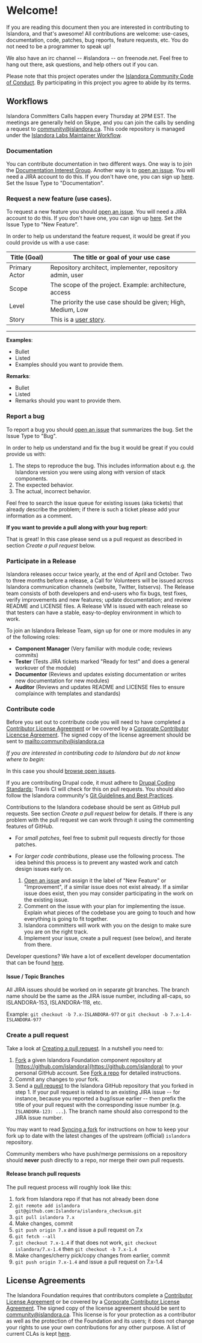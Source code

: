 # Welcome!

If you are reading this document then you are interested in contributing to Islandora, and that's awesome! All contributions are welcome: use-cases, documentation, code, patches, bug reports, feature requests, etc. You do not need to be a programmer to speak up!

We also have an irc channel -- #islandora -- on freenode.net. Feel free to hang out there, ask questions, and help others out if you can.

Please note that this project operates under the [Islandora Community Code of Conduct](http://islandora.ca/codeofconduct). By participating in this project you agree to abide by its terms.


## Workflows

Islandora Committers Calls happen every Thursday at 2PM EST. The meetings are generally held on Skype, and you can join the calls by sending a request to community@islandora.ca.
This code repository is managed under the [Islandora Labs Maintainer Workflow](https://github.com/Islandora/islandora/wiki/Islandora-Labs-Maintainer-Workflow).

### Documentation

You can contribute documentation in two different ways. One way is to join the [Documentation Interest Group](https://github.com/islandora-interest-groups/Islandora-Documentation-Interest-Group). Another way is to [open an issue](https://jira.duraspace.org/secure/CreateIssue!default.jspa). You will need a JIRA account to do this. If you don't have one, you can sign up [here](https://jira.duraspace.org/secure/Signup!default.jspa). Set the Issue Type to "Documentation".

### Request a new feature (use cases).

To request a new feature you should [open an issue](https://jira.duraspace.org/secure/CreateIssue!default.jspa). You will need a JIRA account to do this. If you don't have one, you can sign up [here](https://jira.duraspace.org/secure/Signup!default.jspa). Set the Issue Type to "New Feature".

In order to help us understand the feature request, it would be great if you could provide us with a use case:

| Title (Goal)  | The title or goal of your use case                            |
--------------- |------------------------------------                           |
| Primary Actor | Repository architect, implementer, repository admin, user     |
| Scope         | The scope of the project. Example: architecture, access       |
| Level         | The priority the use case should be given; High, Medium, Low  |
| Story         | This is a [user story](http://en.wikipedia.org/wiki/User_story).


***

**Examples**:
* Bullet
* Listed
* Examples should you want to provide them.

**Remarks**:
* Bullet
* Listed
* Remarks should you want to provide them.

### Report a bug

To report a bug you should [open an issue](https://jira.duraspace.org/secure/CreateIssue!default.jspa) that summarizes the bug. Set the Issue Type to "Bug".

In order to help us understand and fix the bug it would be great if you could provide us with:

1. The steps to reproduce the bug. This includes information about e.g. the Islandora version you were using along with version of stack components.
2. The expected behavior.
3. The actual, incorrect behavior.

Feel free to search the issue queue for existing issues (aka tickets) that already describe the problem; if there is such a ticket please add your information as a comment.

**If you want to provide a pull along with your bug report:**

That is great! In this case please send us a pull request as described in section _Create a pull request_ below.

### Participate in a Release

Islandora releases occur twice yearly, at the end of April and October. Two to three months before a release, a Call for Volunteers will be issued across Islandora communication channels (website, Twitter, listservs). The Release team consists of both developers and end-users who fix bugs, test fixes, verify improvements and new features; update documentation; and review README and LICENSE files. A Release VM is issued with each release so that testers can have a stable, easy-to-deploy environment in which to work.

To join an Islandora Release Team, sign up for one or more modules in any of the following roles:

* **Component Manager** (Very familiar with module code; reviews commits)
* **Tester** (Tests JIRA tickets marked "Ready for test" and does a general workover of the module)
* **Documentor** (Reviews and updates existing documentation or writes new documentation for new modules)
* **Auditor** (Reviews and updates README and LICENSE files to ensure complaince with templates and standards)

### Contribute code

Before you set out to contribute code you will need to have completed a [Contributor License Agreement](http://islandora.ca/sites/default/files/islandora_cla.pdf) or be covered by a [Corporate Contributor Licencse Agreement](http://islandora.ca/sites/default/files/islandora_ccla.pdf). The signed copy of the license agreement should be sent to <mailto:community@islandora.ca>

_If you are interested in contributing code to Islandora but do not know where to begin:_

In this case you should [browse open issues](https://jira.duraspace.org/issues/?jql=project%20%3D%20ISLANDORA%20AND%20resolution%20%3D%20Unresolved%20ORDER%20BY%20priority%20DESC).

If you are contributing Drupal code, it must adhere to [Drupal Coding Standards](https://www.drupal.org/coding-standards); Travis CI will check for this on pull requests. You should also follow the Islandora community's [Git Guidelines and Best Practices](https://github.com/Islandora/islandora/wiki/Git-Guidelines-and-Best-Practices). 

Contributions to the Islandora codebase should be sent as GitHub pull requests. See section _Create a pull request_ below for details. If there is any problem with the pull request we can work through it using the commenting features of GitHub.

* For _small patches_, feel free to submit pull requests directly for those patches.
* For _larger code contributions_, please use the following process. The idea behind this process is to prevent any wasted work and catch design issues early on.

    1. [Open an issue](https://jira.duraspace.org/secure/CreateIssue!default.jspa) and assign it the label of "New Feature" or "Improvement", if a similar issue does not exist already. If a similar issue does exist, then you may consider participating in the work on the existing issue.
    2. Comment on the issue with your plan for implementing the issue. Explain what pieces of the codebase you are going to touch and how everything is going to fit together.
    3. Islandora committers will work with you on the design to make sure you are on the right track.
    4. Implement your issue, create a pull request (see below), and iterate from there.

Developer questions? We have a lot of excellent developer documentation that can be found [here](https://github.com/islandora/islandora/wiki#documentation-for-developers).

#### Issue / Topic Branches

All JIRA issues should be worked on in separate git branches. The branch name should be the same as the JIRA issue number, including all-caps, so ISLANDORA-153, ISLANDORA-118, etc.

Example: `git checkout -b 7.x-ISLANDORA-977` or `git checkout -b 7.x-1.4-ISLANDORA-977`


### Create a pull request

Take a look at [Creating a pull request](https://help.github.com/articles/creating-a-pull-request). In a nutshell you
need to:

1. [Fork](https://help.github.com/articles/fork-a-repo) a given Islandora Foundation component repository at [https://github.com/islandora](https://github.com/islandora) to your personal GitHub account. See [Fork a repo](https://help.github.com/articles/fork-a-repo) for detailed instructions.
2. Commit any changes to your fork.
3. Send a [pull request](https://help.github.com/articles/creating-a-pull-request) to the Islandora GitHub repository that you forked in step 1. If your pull request is related to an existing JIRA issue -- for instance, because you reported a bug/issue earlier -- then prefix the title of your pull request with the corresponding issue number (e.g. `ISLANDORA-123: ...`). The branch name should also correspond to the JIRA issue number.

You may want to read [Syncing a fork](https://help.github.com/articles/syncing-a-fork) for instructions on how to keep your fork up to date with the latest changes of the upstream (official) `islandora` repository.

Community members who have push/merge permissions on a repository should **never** push directly to a repo, nor merge their own pull requests. 

#### Release branch pull requests

The pull request process will roughly look like this:

1. fork from Islandora repo if that has not already been done
2. `git remote add islandora git@github.com:Islandora/islandora_checksum.git`
3. `git pull islandora 7.x`
4. Make changes, commit
5. `git push origin 7.x` and issue a pull request on 7.x
6. `git fetch --all`
7. `git checkout 7.x-1.4` if that does not work, `git checkout islandora/7.x-1.4` then `git checkout -b 7.x-1.4`
8. Make changes/cherry pick/copy changes from earlier, commit
9. `git push origin 7.x-1.4` and issue a pull request on 7.x-1.4

## License Agreements

The Islandora Foundation requires that contributors complete a [Contributor License Agreement](http://islandora.ca/sites/default/files/islandora_cla.pdf) or be covered by a [Corporate Contributor License Agreement](http://islandora.ca/sites/default/files/islandora_ccla.pdf). The signed copy of the license agreement should be sent to <a href="mailto:community@islandora.ca?Subject=Contributor%20License%20Agreement" target="_top">community@islandora.ca</a>. This license is for your protection as a contributor as well as the protection of the Foundation and its users; it does not change your rights to use your own contributions for any other purpose. A list of current CLAs is kept [here](https://github.com/Islandora/islandora/wiki/Contributor-License-Agreements).
